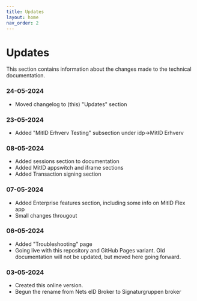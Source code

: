 ```yaml
---
title: Updates
layout: home
nav_order: 2
---
```


# Updates
This section contains information about the changes made to the technical documentation.

### 24-05-2024
* Moved changelog to (this) "Updates" section

### 23-05-2024
* Added "MitID Erhverv Testing" subsection under idp->MitID Erhverv

### 08-05-2024
* Added sessions section to documentation
* Added MitID appswitch and iframe sections
* Added Transaction signing section

### 07-05-2024
* Added Enterprise features section, including some info on MitID Flex app
* Small changes througout

### 06-05-2024
* Added "Troubleshooting" page
* Going live with this repository and GitHub Pages variant. Old documentation will not be updated, but moved here going forward.

### 03-05-2024
* Created this online version.
* Begun the rename from Nets eID Broker to Signaturgruppen broker
